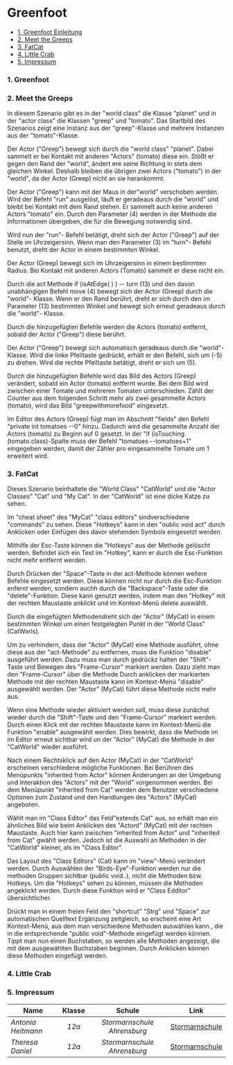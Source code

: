 # Greenfoot

<ul>
<li><a href="#Gre">1. Greenfoot Einleitung</a></li> 
<li><a href="#1.">2. Meet the Greeps</a></li>
<li><a href="#2.">3. FatCat</a></li>
<li><a href="#3.">4. Little Crab</a></li>
<li><a href="#Imp">5. Impressum</a></li>
</ul>

<h3>
<a id="Gre">1. <b>Greenfoot</b></a> 
</h3> 

<h3>
<a id="1.">2. <b>Meet the Greeps</b></a> 
</h3> 
<p> In diesem Szenario gibt es in der "world class" die Klasse "planet" und in der "actor class" die Klassen "greep" und "tomato". Das Startbild des Szenarios zeigt eine Instanz aus der "greep"-Klasse und mehrere Instanzen aus der "tomato"-Klasse. </p>

<p> Der Actor ("Greep") bewegt sich durch die "world class" "planet". Dabei sammelt er bei Kontakt mit anderen "Actors" (tomato) diese ein. Stößt er gegen den Rand der "world", ändert ere seine Richtung in stets dem gleichen Winkel. Deshalb bleiben die übrigen zwei Actors ("tomato") in der "world", da der Actor (Greep) nicht an sie herankommt. </p> 

<p> Der Actor ("Greep") kann mit der Maus in der"world" verschoben werden. Wird der Befehl "run" ausgelöst, läuft er geradeaus durch die "world" und bleibt bei Kontakt mit dem Rand stehen. Er sammelt auch keine anderen Actors "tomato" ein. Durch den Parameter (4) werden in der Methode die Informationen übergeben, die für die Bewegung notwendig sind. </p>

<p> Wird nun der "run"- Befehl betätigt, dreht sich der Actor ("Greep") auf der Stelle im Uhrzeigersinn. Wenn man den Parameter (3) im "turn"- Befehl benutzt, dreht der Actor in einem bestimmten Winkel.</p>

<p> Der Actor (Greep) bewegt sich im Uhrzeigersinn in einem bestimmten Radius. Bei Kontakt mit anderen Actors (Tomato) sammelt er diese nicht ein. </p>

<p> Durch die act Methode if (isAtEdge( ) ) -- turn (13) und den davon unabhängigen Befehl move (4) bewegt sich der Actor (Greep) durch die "world"- Klasse. Wenn er den Rand berührt, dreht er sich durch den im Parameter (13) bestimmten Winkel und bewegt sich erneut geradeaus durch die "world"- Klasse. </p>

<p> Durch die hinzugefügten Befehle werden die Actors (tomato) entfernt, sobald der Actor ("Greep") diese berührt. </p>

<p> Der Actor ("Greep") bewegt sich automatisch geradeaus durch die "world"- Klasse. Wird die linke Pfeiltaste gedrückt, erhält er den Befehl, sich um (-5) zu drehen. Wird die rechte Pfeiltaste betätigt, dreht er sich um (5). </p>

<p> Durch die hinzugefügten Befehle wird das Bild des Actors (Greep) verändert, sobald ein Actor (tomato) entfernt wurde. Bei dem Bild wird zwischen einer Tomate und mehreren Tomaten unterschieden. Zählt der Counter aus dem folgenden Schritt mehr als zwei gesammelte Actors (tomato), wird das Bild "greepwithmorefood" eingesetzt. </p>

<p> Im Editor des Actors (Greep) fügt man im Abschnitt "fields" den Befehl "private int tomatoes --0" hinzu. Dadurch wird die gesammelte Anzahl der Actors (tomato) zu Beginn auf 0 gesetzt. In der "if (isTouching (tomato.class)-Spalte muss der Befehl "tomatoes --tomatoes+1" eingegeben werden, damit der Zähler pro eingesammelte Tomate um 1 erweitert wird. </p>




<h3>
<a id="2.">3. <b>FatCat</b></a> 
</h3>

<p> Dieses Szenario beinhaltete die "World Class" "CatWorld" und die "Actor Classes" "Cat" und "My Cat". In der "CatWorld" ist eine dicke Katze zu sehen.</p>

<p> Im "cheat sheet" des "MyCat" "class editors" sindverschiedene "commands" zu sehen. Diese "Hotkeys" kann in den "oublic void act" durch Anklicken oder Einfügen des davor stehenden Symbols eingesetzt werden.</p>

<p> Mithilfe der Esc-Taste können die "Hotkeys" aus der Methode gelöscht werden. Befindet sich ein Text im "Hotkey", kann er durch die Esc-Funktion nicht mehr entfernt werden.</p>

Durch Drücken der "Space"-Taste in der act-Methode können weitere Befehle eingesetzt werden. Diese können nicht nur durch die Esc-Funktion enfernt werden, sondern auchh durch die "Backspace"-Taste oder die "delete"-Funktion. Diese kann genutzt werden, indem man den "Hotkey" mit der rechten Maustaste anklickt und im Kontext-Menü delete auswählt.</p>

Durch die eingefügten Methodendreht sich der "Actor" (MyCat) in einem bestimmten Winkel um einen festgelegten Punkt in der "World Class" (CatWorls).</p>

Um zu verhindern, dass der "Actor" (MyCat) eine Methode ausführt, ohne diese aus der "act-Methode" zu entfernen, muss die Funktion "disable" ausgeführt werden. Dazu muss man durch gedrückz halten der "Shift"-Taste und Bewegen des "Frame-Cursor" markiert werden. Dazu zieht man den "Frame-Cursor" über die Methode Durch anklicken der markierten Methode mit der rechten Maustaste kann im Kontext-Menü "disable" ausgewählt werden. Der "Actor" (MyCat) führt diese Methode nicht mehr aus.</p>

<p> Wenn eine Methode wieder aktiviert werden soll, muss diese zunächst wieder durch die "Shift"-Taste und den "Frame-Cursor" markiert werden. Durch einen Klick mit der rechten Maustaste kann im Kontext-Menü die Funktion "enable" ausgewählt werden. Dies bewirkt, dass die Methode im im Editor erneut sichtbar wird un der "Actor" (MyCat) die Methode in der "CatWorld" wieder ausführt.</p>

<p> Nach einem Rechtsklick auf den Actor (MyCat) in der "CatWorld" erscheinen verschiedene mögliche Funktionen. Bei Berühren des Menüpunkts "inherited from Actor" können Änderungen an der Umgebung und Interaktion des "Actors" mit der "World" vorgenommen werden. Bei dem Menüpunkt "inherited from Cat" werden dem Benutzer verschiedene Optionen zum Zustand und den Handlungen des "Actors" (MyCat) angeboten.</p>

<p> Wählt man im "Class Editor" das Feld"extends Cat" aus, so erhält man ein ähnliches Bild wie beim Anklicken des "Actord" (MyCat) mit der rechten Maustaste. Auch hier kann zwischen "inherited from Actor" und "inherited from Cat" gwählt werden. Jedoch ist die Auswahl an Methoden in der "CatWorld" kleiner, als im "Class Editor".</p>

<p> Das Layout des "Class Editors" (Cat) kann im "view"-Menü verändert werden. Durch Auswählen der "Birds-Eye"-Funktion werden nur die methoden Gruppen sichtbar (public void..), nicht die Methoden bzw. Hotkeys. Um die "Hotkeys" sehen zu können, müssen die Methoden angeklickt werden. Durch diese Funktion wird er "Class Edditor" übersichtlicher.</p>

<p> Drückt man in einem freien Feld den "shortcut" "Strg" und "Space" zur automatischen Quelltext Ergänzung zeitgleich, so erscheint eine Art Kontext-Menü, aus dem man verschiedene Methoden auswählen kann., die in die entsprechende "public void"-Methode eingefügt werden können.<br>
Tippt man nun einen Buchstaben, so werden alle Methoden angezeigt, die mit dem ausgewählten Buchstaben beginnen. Durch Anklicken können diese Methoden eingefügt werden.</p>

<h3>
<a id="3.">4. <b>Little Crab</b></a> 
</h3>

<h3>
<a id="Imp">5. <b>Impressum</b></a> 
</h3>

<table>
<thead>
<tr>
<th>Name</th>
<th align="center">Klasse</th>
<th align="center">Schule</th>
<th align="center">Link</th>
</tr>
</thead>
<tbody>
<tr>
<td><i>Antonia Heitmann</i></td>
<td align="center"><i>12a</i></td>
<td align="center"><i>Stormarnschule Ahrensburg</i></td>
<td align="center"><a href="http://stormarnschule.de/">Stormarnschule </a></td>
</tr>
<tr>
<td><i>Theresa Daniel</i></td>
<td align="center"><i>12a</i></td>
<td align="center"><i>Stormarnschule Ahrensburg</i></td>
<td align="center"><a href="http://stormarnschule.de/">Stormarnschule</a></td>
</tr>
 
